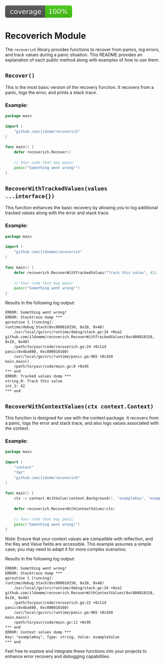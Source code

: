 <!-- README.md -->
![coverage](https://raw.githubusercontent.com/ildomm/recoverich/badges/.badges/main/coverage.svg)

# Recoverich Module

The `recoverich` library provides functions to recover from panics, log errors, and track values during a panic situation. This README provides an explanation of each public method along with examples of how to use them.

## `Recover()`

This is the most basic version of the recovery function. It recovers from a panic, logs the error, and prints a stack trace.

### Example:

```go
package main

import (
	"github.com/ildomm/recoverich"
)

func main() {
    defer recoverich.Recover()

    // Your code that may panic
    panic("Something went wrong!")
}
```

## `RecoverWithTrackedValues(values ...interface{})`

This function enhances the basic recovery by allowing you to log additional tracked values along with the error and stack trace.

### Example:

```go
package main

import (
	"github.com/ildommm/recoverich"
)

func main() {
    defer recoverich.RecoverWithTrackedValues("Track this value", 42)

    // Your code that may panic
    panic("Something went wrong!")
}
```

Results in the following log output:
```
ERROR: Something went wrong!
ERROR: Stacktrace dump ***
goroutine 1 [running]:
runtime/debug.Stack(0xc000010150, 0x10, 0x40)
	/usr/local/go/src/runtime/debug/stack.go:24 +0xa2
github.com/ildommm/recoverich.RecoverWithTrackedValues(0xc000010150, 0x10, 0x40)
	/path/to/your/code/recoverich.go:24 +0x11d
panic(0x4ba880, 0xc000010160)
	/usr/local/go/src/runtime/panic.go:965 +0x1b9
main.main()
	/path/to/your/code/main.go:8 +0x95
*** end
ERROR: Tracked values dump ***
string_0: Track this value
int_1: 42
*** end

```

## `RecoverWithContextValues(ctx context.Context)`
This function is designed for use with the context package. It recovers from a panic, logs the error and stack trace, and also logs values associated with the context.

### Example:
```go
package main

import (
    "context"
    "fmt"
    "github.com/ildomm/recoverich"
)

func main() {
    ctx := context.WithValue(context.Background(), "exampleKey", "exampleValue")

    defer recoverich.RecoverWithContextValues(ctx)

    // Your code that may panic
    panic("Something went wrong!")
}
```
Note: Ensure that your context values are compatible with reflection, and the Key and Value fields are accessible. This example assumes a simple case; you may need to adapt it for more complex scenarios.

Results in the following log output:
```
ERROR: Something went wrong!
ERROR: Stacktrace dump ***
goroutine 1 [running]:
runtime/debug.Stack(0xc000010150, 0x10, 0x40)
	/usr/local/go/src/runtime/debug/stack.go:24 +0xa2
github.com/ildommm/recoverich.RecoverWithContextValues(0xc000010150, 0x10, 0x40)
	/path/to/your/code/recoverich.go:22 +0x11d
panic(0x4ba880, 0xc000010160)
	/usr/local/go/src/runtime/panic.go:965 +0x1b9
main.main()
	/path/to/your/code/main.go:11 +0x95
*** end
ERROR: Context values dump ***
Key: "exampleKey", Type: string, Value: exampleValue
*** end

```

Feel free to explore and integrate these functions into your projects to enhance error recovery and debugging capabilities.
